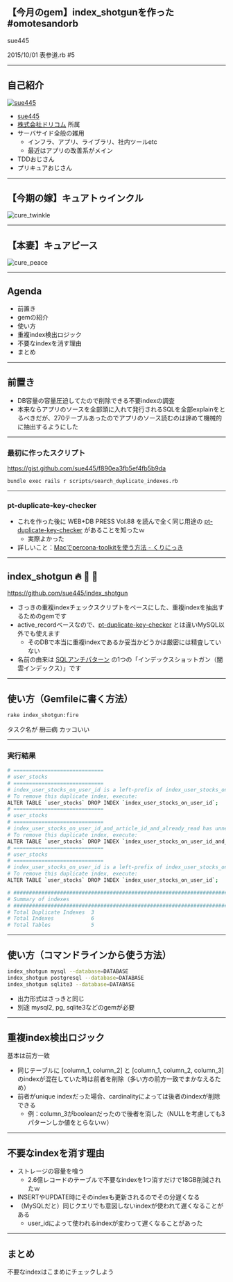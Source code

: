 ## 【今月のgem】index_shotgunを作った #omotesandorb
sue445

2015/10/01 表参道.rb #5

---
## 自己紹介
[![sue445](img/sue445.png)](https://twitter.com/sue445)

* [sue445](https://twitter.com/sue445)
* [株式会社ドリコム](http://www.drecom.co.jp/) 所属
* サーバサイド全般の雑用
  * インフラ、アプリ、ライブラリ、社内ツールetc
  * 最近はアプリの改善系がメイン
* TDDおじさん
* プリキュアおじさん

---
## 【今期の嫁】キュアトゥインクル
![cure_twinkle](img/cure_twinkle.png)

---
## 【本妻】キュアピース
![cure_peace](img/cure_peace.jpg)

---
## Agenda
* 前置き
* gemの紹介
* 使い方
* 重複index検出ロジック
* 不要なindexを消す理由
* まとめ

***

## 前置き
* DB容量の容量圧迫してたので削除できる不要indexの調査
* 本来ならアプリのソースを全部頭に入れて発行されるSQLを全部explainをとるべきだが、270テーブルあったのでアプリのソース読むのは諦めて機械的に抽出するようにした

---
### 最初に作ったスクリプト
https://gist.github.com/sue445/f890ea3fb5ef4fb5b9da

```sh
bundle exec rails r scripts/search_duplicate_indexes.rb
```

---
### pt-duplicate-key-checker
* これを作った後に WEB+DB PRESS Vol.88 を読んで全く同じ用途の [pt-duplicate-key-checker](https://www.percona.com/doc/percona-toolkit/2.1/pt-duplicate-key-checker.html) があることを知ったｗ
  * 実際よかった
* 詳しいこと：[Macでpercona-toolkitを使う方法 - くりにっき](http://sue445.hatenablog.com/entry/2015/09/05/200316)

***
## index_shotgun :fire: :gun: :cop: 
https://github.com/sue445/index_shotgun

* さっきの重複indexチェックスクリプトをベースにした、重複indexを抽出するためのgemです
* active_recordベースなので、[pt-duplicate-key-checker](https://www.percona.com/doc/percona-toolkit/2.1/pt-duplicate-key-checker.html) とは違いMySQL以外でも使えます
  * そのDBで本当に重複indexであるか妥当かどうかは厳密には精査していない
* 名前の由来は [SQLアンチパターン](http://www.oreilly.co.jp/books/9784873115894/) の1つの「インデックスショットガン（闇雲インデックス）」です

***
## 使い方（Gemfileに書く方法）
```sh
rake index_shotgun:fire
```

タスク名が ~~厨二病~~ カッコいい

---
### 実行結果

```sh
# =============================
# user_stocks
# =============================
# index_user_stocks_on_user_id is a left-prefix of index_user_stocks_on_user_id_and_article_id
# To remove this duplicate index, execute:
ALTER TABLE `user_stocks` DROP INDEX `index_user_stocks_on_user_id`;
# =============================
# user_stocks
# =============================
# index_user_stocks_on_user_id_and_article_id_and_already_read has unnecessary column already_read (index_user_stocks_on_user_id_and_article_id is unique index!)
# To remove this duplicate index, execute:
ALTER TABLE `user_stocks` DROP INDEX `index_user_stocks_on_user_id_and_article_id_and_already_read`;
# =============================
# user_stocks
# =============================
# index_user_stocks_on_user_id is a left-prefix of index_user_stocks_on_user_id_and_article_id_and_already_read
# To remove this duplicate index, execute:
ALTER TABLE `user_stocks` DROP INDEX `index_user_stocks_on_user_id`;

# ########################################################################
# Summary of indexes
# ########################################################################
# Total Duplicate Indexes  3
# Total Indexes            6
# Total Tables             5
```
***

## 使い方（コマンドラインから使う方法）
```sh
index_shotgun mysql --database=DATABASE
index_shotgun postgresql --database=DATABASE
index_shotgun sqlite3 --database=DATABASE
```

* 出力形式はさっきと同じ
* 別途 mysql2, pg, sqlite3などのgemが必要

---
## 重複index検出ロジック
基本は前方一致

* 同じテーブルに [column_1, column_2] と [column_1, column_2, column_3] のindexが混在していた時は前者を削除（多い方の前方一致でまかなえるため）
* 前者がunique indexだった場合、cardinalityによっては後者のindexが削除できる
  * 例：column_3がbooleanだったので後者を消した（NULLを考慮しても3パターンしか値をとらないｗ）

---
## 不要なindexを消す理由
* ストレージの容量を喰う
  * 2.6億レコードのテーブルで不要なindexを1つ消すだけで18GB削減されたｗ
* INSERTやUPDATE時にそのindexも更新されるのでその分遅くなる
* （MySQLだと）同じクエリでも意図しないindexが使われて遅くなることがある
  * user_idによって使われるindexが変わって遅くなることがあった

---
## まとめ
不要なindexはこまめにチェックしよう
